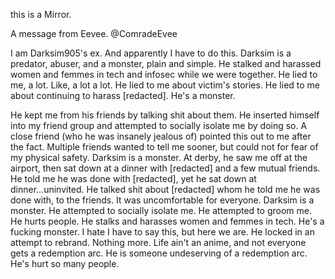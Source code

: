 this is a Mirror.

A message from Eevee. @ComradeEvee

I am Darksim905's ex. And apparently I have to do this.
Darksim is a predator, abuser, and a monster, plain and simple.
He stalked and harassed women and femmes in tech and infosec while we were together.
He lied to me, a lot. Like, a lot a lot. He lied to me about victim's stories. He lied to me about continuing to harass [redacted].
He's a monster.

He kept me from his friends by talking shit about them. He inserted himself into my friend group and attempted to socially isolate me by doing so. A close friend (who he was insanely jealous of) pointed this out to me after the fact. Multiple friends wanted to tell me sooner, but could not for fear of my physical safety. Darksim is a monster.
At derby, he saw me off at the airport, then sat down at a dinner with [redacted] and a few mutual friends. He told me he was done with [redacted], yet he sat down at dinner...uninvited. He talked shit about [redacted] whom he told me he was done with, to the friends. It was uncomfortable for everyone. Darksim is a monster.
He attempted to socially isolate me. He attempted to groom me. He hurts people. He stalks and harasses women and femmes in tech. He's a fucking monster. I hate I have to say this, but here we are.
He locked in an attempt to rebrand. Nothing more. Life ain't an anime, and not everyone gets a redemption arc. He is someone undeserving of a redemption arc. He's hurt so many people.
